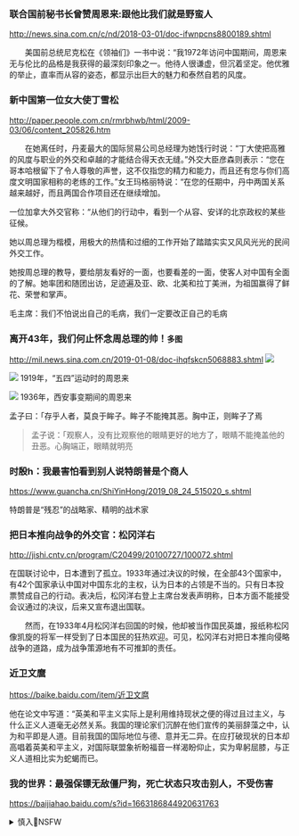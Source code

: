 ### 联合国前秘书长曾赞周恩来:跟他比我们就是野蛮人
http://news.sina.com.cn/c/nd/2018-03-01/doc-ifwnpcns8800189.shtml

　　美国前总统尼克松在《领袖们》一书中说：“我1972年访问中国期间，周恩来无与伦比的品格是我获得的最深刻印象之一。他待人很谦虚，但沉着坚定。他优雅的举止，直率而从容的姿态，都显示出巨大的魅力和泰然自若的风度。

### 新中国第一位女大使丁雪松
http://paper.people.com.cn/rmrbhwb/html/2009-03/06/content_205826.htm

　　在她离任时，丹麦最大的国际贸易公司总经理为她饯行时说：“丁大使把高雅的风度与职业的外交和卓越的才能结合得天衣无缝。”外交大臣彦森则表示：“您在哥本哈根留下了令人尊敬的声誉，这不仅指您的精力和能力，而且还有您与你们高度文明国家相称的老练的工作。”女王玛格丽特说：“在您的任期中，丹中两国关系越来越好，而且两国合作项目还在继续增加。

一位加拿大外交官称：“从他们的行动中，看到一个从容、安详的北京政权的某些征候。

她以周总理为楷模，用极大的热情和过细的工作开始了踏踏实实又风风光光的民间外交工作。

她按周总理的教导，要给朋友看好的一面，也要看差的一面，使客人对中国有全面的了解。她率团和随团出访，足迹遍及亚、欧、北美和拉丁美洲，为祖国赢得了鲜花、荣誉和掌声。

毛主席：我们不怕说出自己的毛病，我们一定要改正自己的毛病

### 离开43年，我们何止怀念周总理的帅！`多图`
http://mil.news.sina.com.cn/2019-01-08/doc-ihqfskcn5068883.shtml
![](http://n.sinaimg.cn/translate/588/w599h789/20190107/jBip-hrfcctn4844875.jpg)

![](http://n.sinaimg.cn/translate/117/w367h550/20190107/4pPX-hrfcctn4848772.jpg)
1919年，“五四”运动时的周恩来

![](http://n.sinaimg.cn/translate/348/w500h648/20190107/EWON-hrfcctn4886460.jpg)
1936年，西安事变期间的周恩来

孟子曰：「存乎人者，莫良于眸子。眸子不能掩其恶。胸中正，则眸子了焉
>孟子说：「观察人，没有比观察他的眼睛更好的地方了，眼睛不能掩盖他的丑恶。心胸端正，眼睛就明亮

### 时殷h：我最害怕看到别人说特朗普是个商人
https://www.guancha.cn/ShiYinHong/2019_08_24_515020_s.shtml

特朗普是“残忍”的战略家、精明的战术家

### 把日本推向战争的外交官：松冈洋右
http://jishi.cntv.cn/program/C20499/20100727/100072.shtml

在国联讨论中，日本遭到了孤立。1933年通过决议的时候，在全部43个国家中，有42个国家承认中国对中国东北的主权，认为日本的占领是不当的。只有日本投票赞成自己的行动。表决后，松冈洋右登上主席台发表声明称，日本方面不能接受会议通过的决议，后来又宣布退出国联。

　　然而，在1933年4月松冈洋右回国的时候，他却被当作国民英雄，报纸称松冈像凯旋的将军一样受到了日本国民的狂热欢迎。可见，松冈洋右对把日本推向侵略战争的道路，成为战争策源地有不可推卸的责任。

### 近卫文麿
https://baike.baidu.com/item/近卫文麿

他在论文中写道：“英美和平主义实际上是利用维持现状之便的得过且过主义，与什么正义人道毫无必然关系。我国的理论家们沉醉在他们宣传的美丽辞藻之中，认为和平即是人道。目前我国的国际地位与德、意并无二异。在应打破现状的日本却高唱着英美和平主义，对国际联盟象祈盼福音一样渴盼仰止，实为卑躬屈膝，与正义人道相比实为蛇蝎而已。

### 我的世界：最强保镖无敌僵尸狗，死亡状态只攻击别人，不受伤害
https://baijiahao.baidu.com/s?id=1663186844920631763

<details><summary>慎入🔞NSFW</summary>

Not Safe For Work
![](https://upload.wikimedia.org/wikipedia/commons/thumb/d/d3/Biohazard_Symbol_Specification.png/210px-Biohazard_Symbol_Specification.png)

<details><summary><b>风险自理Use At Your Own Risk🈲</summary>

### zg学者批战狼外交：外交能力不强
https://www.rfa.org/mandarin/yataibaodao/junshiwaijiao/cc-05142020095653.html

zgrm大学国际关系学院教授时殷h在5月8日关于zg国际问题的一场论坛中说，这种战狼式外交推进得未免太急、太快和声调太高，从而效果与期望之间的差距颇大。

硅谷3380”发文感慨，疫情仅仅三个多月，八名大使被召见，两个大使馆推特被封号，一位大使创造的歌曲被狂踩，这是zg真实的外交困局：

“没有幻想中的美国怂了，欧洲怕了，西方zz家不得人心，人人喊打局面。万g来朝，万m感恩只是自嗨。mz情绪和自我膨胀换来的只有外交难题。

bj清华大学国际关系研究y院长阎学t在接受《财新》采访时直言,zg原本就没有全球领d力，一个不存在的领d力就不存在削弱和没削弱的问题。

时殷h也认为，zg在世界上的“软权势”吸引力有限，而内外障碍都相当巨大。

阎学t在谈到zg外交作风时，特别强调要保持风度，以理服人： “周总理就非常在乎外交风度，这也是为何他逝世后获得的国际评价之一是，‘连他的敌手都尊重他’。没有外交风度，是外交职业能力不强的表现。

对此，时殷h提出的转变策略有：暂停增持美国国债；不要强调实际上不可能的疫情yt问题的最终“科学解决”和zz解决”；减少自扬zgtz优越性，避免推得太急、太快和声调太高；不必一一回怼回应美国的攻击；适当探索助美抗疫的措施；对外j事战略和经济战略适当收缩等等。

### zgg际形象为何遭遇滑铁卢
http://www.rfi.fr/cn/zg/20200514-zgg际形象为何遭遇滑铁卢

在损害zg形象方面，诸多观察家认为zg的外交官起到了事实上一马当先的作用。这些外交官们使用的粗鄙的语言，挑衅的动作，引起的是一种恐惧。

加拿大驻zg大使鲍达m上周在加拿大国际理事会上很直白地表示，bj的行为破坏了zg本身在全球的软实力。他指出，zg现在累计的是“负面”软实力。zg的外交官威胁要抵制澳大利亚，给欧盟一些国家赠送了口罩大吹大擂，而欧盟在zg疫情最严重时赠送的医疗物资却要欧盟千万别提。

澳大利亚前驻zg大使芮捷r指出，zg没有软实力”，精确地讲，zg无法让人觉得可爱。人们可以欣赏zg的经济成就和技术进步，但一点都不欣赏zg人的生活方式，更不用说去zg生活。

瑞典电视台专访桂yy大使，他威赫瑞典媒体不要批评zg，形容瑞典媒体犹如48公斤轻量级拳击手，想挑衅86公斤的zg重量级拳击手，等着瞧吧。瑞典外交部1月21日召见这位大使，瑞典外长指责他的言论是“令人无法容忍的威胁”。

#### 外交人物图片
![](https://upload.wikimedia.org/wikipedia/commons/4/4c/Fumimaro_Konoe_in_his_20s.jpg)
![](https://blog-001.west.edge.storage-yahoo.jp/res/blog-e3-06/japanism20/folder/569933/84/15659184/img_15)
![](http://p3.img.cctvpic.com/photoworkspace/contentimg/2019/03/28/2019032819120758087.jpg)

</details>
</details>
